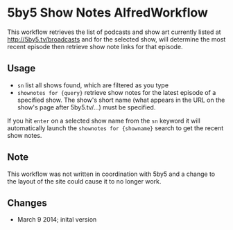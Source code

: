 # 5by5 Show Notes AlfredWorkflow

This workflow retrieves the list of podcasts and show art currently listed at http://5by5.tv/broadcasts and for the selected show, will determine the most recent episode then retrieve show note links for that episode.

## Usage

* `sn` list all shows found, which are filtered as you type 
* `shownotes for {query}` retrieve show notes for the latest episode of a specified show.  The show's short name (what appears in the URL on the show's page after 5by5.tv/...) must be specified.

If you hit `enter` on a selected show name from the `sn` keyword it will automatically launch the `shownotes for {showname}` search to get the recent show notes.

## Note

This workflow was not written in coordination with 5by5 and a change to the layout of the site could cause it to no longer work.


## Changes

* March  9 2014; inital version